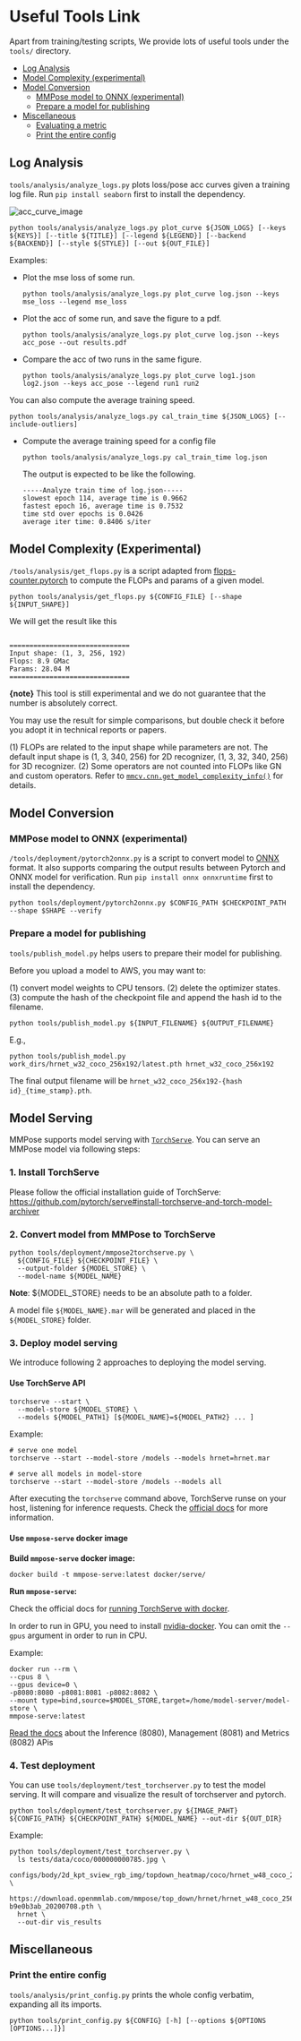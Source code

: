 # Useful Tools Link

Apart from training/testing scripts, We provide lots of useful tools under the `tools/` directory.

<!-- TOC -->

- [Log Analysis](#log-analysis)
- [Model Complexity (experimental)](#model-complexity--experimental-)
- [Model Conversion](#model-conversion)
  - [MMPose model to ONNX (experimental)](#mmpose-model-to-onnx--experimental-)
  - [Prepare a model for publishing](#prepare-a-model-for-publishing)
- [Miscellaneous](#miscellaneous)
  - [Evaluating a metric](#evaluating-a-metric)
  - [Print the entire config](#print-the-entire-config)

<!-- TOC -->

## Log Analysis

`tools/analysis/analyze_logs.py` plots loss/pose acc curves given a training log file. Run `pip install seaborn` first to install the dependency.

![acc_curve_image](imgs/acc_curve.png)

```shell
python tools/analysis/analyze_logs.py plot_curve ${JSON_LOGS} [--keys ${KEYS}] [--title ${TITLE}] [--legend ${LEGEND}] [--backend ${BACKEND}] [--style ${STYLE}] [--out ${OUT_FILE}]
```

Examples:

- Plot the mse loss of some run.

  ```shell
  python tools/analysis/analyze_logs.py plot_curve log.json --keys mse_loss --legend mse_loss
  ```

- Plot the acc of some run, and save the figure to a pdf.

  ```shell
  python tools/analysis/analyze_logs.py plot_curve log.json --keys acc_pose --out results.pdf
  ```

- Compare the acc of two runs in the same figure.

  ```shell
  python tools/analysis/analyze_logs.py plot_curve log1.json log2.json --keys acc_pose --legend run1 run2
  ```

You can also compute the average training speed.

```shell
python tools/analysis/analyze_logs.py cal_train_time ${JSON_LOGS} [--include-outliers]
```

- Compute the average training speed for a config file

  ```shell
  python tools/analysis/analyze_logs.py cal_train_time log.json
  ```

  The output is expected to be like the following.

  ```text
  -----Analyze train time of log.json-----
  slowest epoch 114, average time is 0.9662
  fastest epoch 16, average time is 0.7532
  time std over epochs is 0.0426
  average iter time: 0.8406 s/iter
  ```

## Model Complexity (Experimental)

`/tools/analysis/get_flops.py` is a script adapted from [flops-counter.pytorch](https://github.com/sovrasov/flops-counter.pytorch) to compute the FLOPs and params of a given model.

```shell
python tools/analysis/get_flops.py ${CONFIG_FILE} [--shape ${INPUT_SHAPE}]
```

We will get the result like this

```text

==============================
Input shape: (1, 3, 256, 192)
Flops: 8.9 GMac
Params: 28.04 M
==============================
```

**{note}**
This tool is still experimental and we do not guarantee that the number is absolutely correct.

You may use the result for simple comparisons, but double check it before you adopt it in technical reports or papers.

(1) FLOPs are related to the input shape while parameters are not. The default input shape is (1, 3, 340, 256) for 2D recognizer, (1, 3, 32, 340, 256) for 3D recognizer.
(2) Some operators are not counted into FLOPs like GN and custom operators. Refer to [`mmcv.cnn.get_model_complexity_info()`](https://github.com/open-mmlab/mmcv/blob/master/mmcv/cnn/utils/flops_counter.py) for details.

## Model Conversion

### MMPose model to ONNX (experimental)

`/tools/deployment/pytorch2onnx.py` is a script to convert model to [ONNX](https://github.com/onnx/onnx) format.
It also supports comparing the output results between Pytorch and ONNX model for verification.
Run `pip install onnx onnxruntime` first to install the dependency.

```shell
python tools/deployment/pytorch2onnx.py $CONFIG_PATH $CHECKPOINT_PATH --shape $SHAPE --verify
```

### Prepare a model for publishing

`tools/publish_model.py` helps users to prepare their model for publishing.

Before you upload a model to AWS, you may want to:

(1) convert model weights to CPU tensors.
(2) delete the optimizer states.
(3) compute the hash of the checkpoint file and append the hash id to the filename.

```shell
python tools/publish_model.py ${INPUT_FILENAME} ${OUTPUT_FILENAME}
```

E.g.,

```shell
python tools/publish_model.py work_dirs/hrnet_w32_coco_256x192/latest.pth hrnet_w32_coco_256x192
```

The final output filename will be `hrnet_w32_coco_256x192-{hash id}_{time_stamp}.pth`.

## Model Serving

MMPose supports model serving with [`TorchServe`](https://pytorch.org/serve/). You can serve an MMPose model via following steps:

### 1. Install TorchServe

Please follow the official installation guide of TorchServe: https://github.com/pytorch/serve#install-torchserve-and-torch-model-archiver

### 2. Convert model from MMPose to TorchServe

```shell
python tools/deployment/mmpose2torchserve.py \
  ${CONFIG_FILE} ${CHECKPOINT_FILE} \
  --output-folder ${MODEL_STORE} \
  --model-name ${MODEL_NAME}
```

**Note**: ${MODEL_STORE} needs to be an absolute path to a folder.

A model file `${MODEL_NAME}.mar` will be generated and placed in the `${MODEL_STORE}` folder.

### 3. Deploy model serving

We introduce following 2 approaches to deploying the model serving.

#### Use TorchServe API

```shell
torchserve --start \
  --model-store ${MODEL_STORE} \
  --models ${MODEL_PATH1} [${MODEL_NAME}=${MODEL_PATH2} ... ]
```

Example:

```shell
# serve one model
torchserve --start --model-store /models --models hrnet=hrnet.mar

# serve all models in model-store
torchserve --start --model-store /models --models all
```

After executing the `torchserve` command above, TorchServe runse on your host, listening for inference requests. Check the [official docs](https://github.com/pytorch/serve/blob/master/docs/server.md) for more information.

#### Use `mmpose-serve` docker image

**Build `mmpose-serve` docker image:**

```shell
docker build -t mmpose-serve:latest docker/serve/
```

**Run `mmpose-serve`:**

Check the official docs for [running TorchServe with docker](https://github.com/pytorch/serve/blob/master/docker/README.md#running-torchserve-in-a-production-docker-environment).

In order to run in GPU, you need to install [nvidia-docker](https://docs.nvidia.com/datacenter/cloud-native/container-toolkit/install-guide.html). You can omit the `--gpus` argument in order to run in CPU.

Example:

```shell
docker run --rm \
--cpus 8 \
--gpus device=0 \
-p8080:8080 -p8081:8081 -p8082:8082 \
--mount type=bind,source=$MODEL_STORE,target=/home/model-server/model-store \
mmpose-serve:latest
```

[Read the docs](https://github.com/pytorch/serve/blob/072f5d088cce9bb64b2a18af065886c9b01b317b/docs/rest_api.md/) about the Inference (8080), Management (8081) and Metrics (8082) APis

### 4. Test deployment

You can use `tools/deployment/test_torchserver.py` to test the model serving. It will compare and visualize the result of torchserver and pytorch.

```shell
python tools/deployment/test_torchserver.py ${IMAGE_PAHT} ${CONFIG_PATH} ${CHECKPOINT_PATH} ${MODEL_NAME} --out-dir ${OUT_DIR}
```

Example:

```shell
python tools/deployment/test_torchserver.py \
  ls tests/data/coco/000000000785.jpg \
  configs/body/2d_kpt_sview_rgb_img/topdown_heatmap/coco/hrnet_w48_coco_256x192.py \
  https://download.openmmlab.com/mmpose/top_down/hrnet/hrnet_w48_coco_256x192-b9e0b3ab_20200708.pth \
  hrnet \
  --out-dir vis_results
```

## Miscellaneous

### Print the entire config

`tools/analysis/print_config.py` prints the whole config verbatim, expanding all its imports.

```shell
python tools/print_config.py ${CONFIG} [-h] [--options ${OPTIONS [OPTIONS...]}]
```
